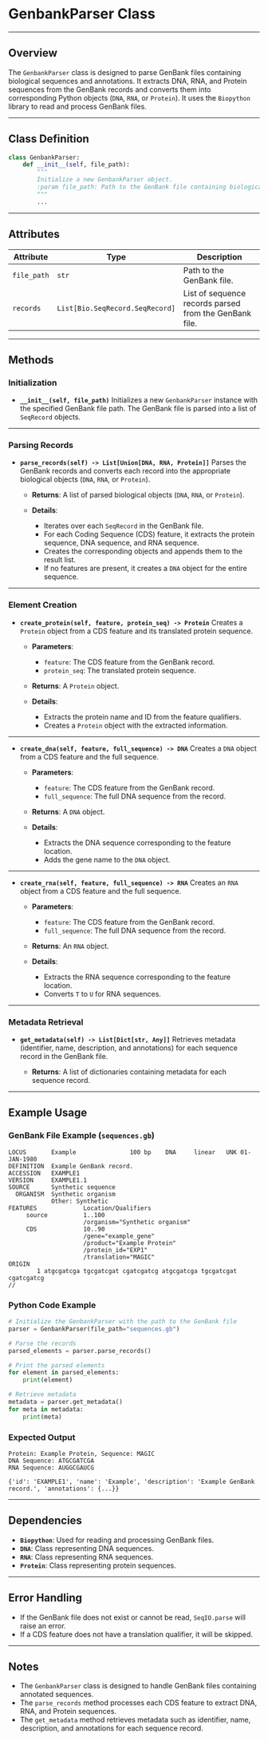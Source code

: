 # GenbankParser Class

---

## Overview
The `GenbankParser` class is designed to parse GenBank files containing biological sequences and annotations. It extracts DNA, RNA, and Protein sequences from the GenBank records and converts them into corresponding Python objects (`DNA`, `RNA`, or `Protein`). It uses the `Biopython` library to read and process GenBank files.

---

## Class Definition

```python
class GenbankParser:
    def __init__(self, file_path):
        """
        Initialize a new GenbankParser object.
        :param file_path: Path to the GenBank file containing biological sequence data
        """
        ...
```

---

## Attributes

| Attribute | Type | Description |
|-----------|------|-------------|
| `file_path` | `str` | Path to the GenBank file. |
| `records` | `List[Bio.SeqRecord.SeqRecord]` | List of sequence records parsed from the GenBank file. |

---

## Methods

### Initialization
- **`__init__(self, file_path)`**
  Initializes a new `GenbankParser` instance with the specified GenBank file path. The GenBank file is parsed into a list of `SeqRecord` objects.

---

### Parsing Records
- **`parse_records(self) -> List[Union[DNA, RNA, Protein]]`**
  Parses the GenBank records and converts each record into the appropriate biological objects (`DNA`, `RNA`, or `Protein`).

  - **Returns**: A list of parsed biological objects (`DNA`, `RNA`, or `Protein`).

  - **Details**:
    - Iterates over each `SeqRecord` in the GenBank file.
    - For each Coding Sequence (CDS) feature, it extracts the protein sequence, DNA sequence, and RNA sequence.
    - Creates the corresponding objects and appends them to the result list.
    - If no features are present, it creates a `DNA` object for the entire sequence.

---

### Element Creation
- **`create_protein(self, feature, protein_seq) -> Protein`**
  Creates a `Protein` object from a CDS feature and its translated protein sequence.

  - **Parameters**:
    - `feature`: The CDS feature from the GenBank record.
    - `protein_seq`: The translated protein sequence.

  - **Returns**: A `Protein` object.

  - **Details**:
    - Extracts the protein name and ID from the feature qualifiers.
    - Creates a `Protein` object with the extracted information.

---

- **`create_dna(self, feature, full_sequence) -> DNA`**
  Creates a `DNA` object from a CDS feature and the full sequence.

  - **Parameters**:
    - `feature`: The CDS feature from the GenBank record.
    - `full_sequence`: The full DNA sequence from the record.

  - **Returns**: A `DNA` object.

  - **Details**:
    - Extracts the DNA sequence corresponding to the feature location.
    - Adds the gene name to the `DNA` object.

---

- **`create_rna(self, feature, full_sequence) -> RNA`**
  Creates an `RNA` object from a CDS feature and the full sequence.

  - **Parameters**:
    - `feature`: The CDS feature from the GenBank record.
    - `full_sequence`: The full DNA sequence from the record.

  - **Returns**: An `RNA` object.

  - **Details**:
    - Extracts the RNA sequence corresponding to the feature location.
    - Converts `T` to `U` for RNA sequences.

---

### Metadata Retrieval
- **`get_metadata(self) -> List[Dict[str, Any]]`**
  Retrieves metadata (identifier, name, description, and annotations) for each sequence record in the GenBank file.

  - **Returns**: A list of dictionaries containing metadata for each sequence record.

---

## Example Usage

### GenBank File Example (`sequences.gb`)
```
LOCUS       Example               100 bp    DNA     linear   UNK 01-JAN-1980
DEFINITION  Example GenBank record.
ACCESSION   EXAMPLE1
VERSION     EXAMPLE1.1
SOURCE      Synthetic sequence
  ORGANISM  Synthetic organism
            Other: Synthetic
FEATURES             Location/Qualifiers
     source          1..100
                     /organism="Synthetic organism"
     CDS             10..90
                     /gene="example_gene"
                     /product="Example Protein"
                     /protein_id="EXP1"
                     /translation="MAGIC"
ORIGIN
        1 atgcgatcga tgcgatcgat cgatcgatcg atgcgatcga tgcgatcgat cgatcgatcg
//
```

### Python Code Example
```python
# Initialize the GenbankParser with the path to the GenBank file
parser = GenbankParser(file_path="sequences.gb")

# Parse the records
parsed_elements = parser.parse_records()

# Print the parsed elements
for element in parsed_elements:
    print(element)

# Retrieve metadata
metadata = parser.get_metadata()
for meta in metadata:
    print(meta)
```

### Expected Output
```
Protein: Example Protein, Sequence: MAGIC
DNA Sequence: ATGCGATCGA
RNA Sequence: AUGGCGAUCG

{'id': 'EXAMPLE1', 'name': 'Example', 'description': 'Example GenBank record.', 'annotations': {...}}
```

---

## Dependencies
- **`Biopython`**: Used for reading and processing GenBank files.
- **`DNA`**: Class representing DNA sequences.
- **`RNA`**: Class representing RNA sequences.
- **`Protein`**: Class representing protein sequences.

---

## Error Handling
- If the GenBank file does not exist or cannot be read, `SeqIO.parse` will raise an error.
- If a CDS feature does not have a translation qualifier, it will be skipped.

---

## Notes
- The `GenbankParser` class is designed to handle GenBank files containing annotated sequences.
- The `parse_records` method processes each CDS feature to extract DNA, RNA, and Protein sequences.
- The `get_metadata` method retrieves metadata such as identifier, name, description, and annotations for each sequence record.
